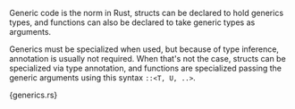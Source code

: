 Generic code is the norm in Rust, structs can be declared to hold generics
types, and functions can also be declared to take generic types as arguments.

Generics must be specialized when used, but because of type inference,
annotation is usually not required. When that's not the case, structs can be
specialized via type annotation, and functions are specialized passing the
generic arguments using this syntax `::<T, U, ..>`.

{generics.rs}

